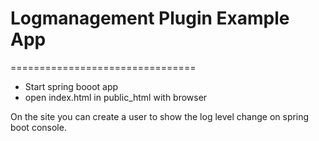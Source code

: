 # Logmanagement Plugin Example App #

================================

* Start spring booot app
* open index.html in public_html with browser

On the site you can create a user to show the log level change on spring boot console.


